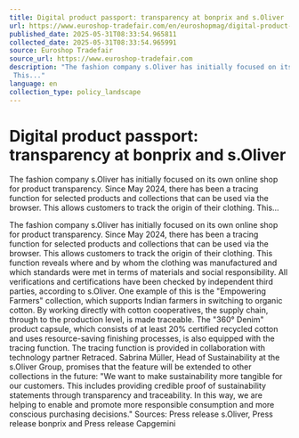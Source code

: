 ```yaml
---
title: Digital product passport: transparency at bonprix and s.Oliver
url: https://www.euroshop-tradefair.com/en/euroshopmag/digital-product-passport-transparency-at-bonprix-and-s-Oliver
published_date: 2025-05-31T08:33:54.965811
collected_date: 2025-05-31T08:33:54.965991
source: Euroshop Tradefair
source_url: https://www.euroshop-tradefair.com
description: "The fashion company s.Oliver has initially focused on its own online shop for product transparency. Since May 2024, there has been a tracing function for selected products and collections that can be used via the browser. This allows customers to track the origin of their clothing. 
 This..."
language: en
collection_type: policy_landscape
---
```


# Digital product passport: transparency at bonprix and s.Oliver

The fashion company s.Oliver has initially focused on its own online shop for product transparency. Since May 2024, there has been a tracing function for selected products and collections that can be used via the browser. This allows customers to track the origin of their clothing. 
 This...

The fashion company s.Oliver has initially focused on its own online shop for product transparency. Since May 2024, there has been a tracing function for selected products and collections that can be used via the browser. This allows customers to track the origin of their clothing. 
 This function reveals where and by whom the clothing was manufactured and which standards were met in terms of materials and social responsibility. All verifications and certifications have been checked by independent third parties, according to s.Oliver. 
 One example of this is the "Empowering Farmers" collection, which supports Indian farmers in switching to organic cotton. By working directly with cotton cooperatives, the supply chain, through to the production level, is made traceable. The "360° Denim" product capsule, which consists of at least 20% certified recycled cotton and uses resource-saving finishing processes, is also equipped with the tracing function. 
 The tracing function is provided in collaboration with technology partner Retraced. Sabrina Müller, Head of Sustainability at the s.Oliver Group, promises that the feature will be extended to other collections in the future: "We want to make sustainability more tangible for our customers. This includes providing credible proof of sustainability statements through transparency and traceability. In this way, we are helping to enable and promote more responsible consumption and more conscious purchasing decisions." 
 Sources: Press release s.Oliver, Press release bonprix and Press release Capgemini